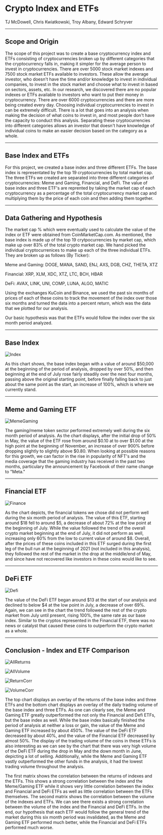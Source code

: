 # Crypto Index and ETFs

TJ McDowell, Chris Kwiatkowski, Troy Albany, Edward Schryver

---
## Scope and Origin

The scope of this project was to create a base cryptocurrency index and ETFs consisting of cryptocurrencies broken up by different categories that the cryptocurrency falls in, making it simpler for the average person to invest in cryptocurrencies. There are over 5000 stock market indexes and 7500 stock market ETFs available to investors. These allow the average investor, who doesn't have the time and/or knowledge to invest in individual companies, to invest in the stock market and choose what to invest in based on sectors, assets, etc. In our research, we discovered there are no popular indexes or ETFs available to investors who want to put their money in cryptocurrency. There are over 6000 cryptocurrencies and there are more being created every day.  Choosing individual cryptocurrencies to invest in can be extremely difficult. There is a lot that goes into an analysis when making the decision of what coins to invest in, and most people don't have the capacity to conduct this analysis.  Separating these cryptocurrencies into different categories allows an investor that doesn't have knowledge of individual coins to make an easier decision based on the category as a whole. 

---

## Base Index and ETFs

For this project, we created a base index and three different ETFs. The base index is representated by the top 19 cryptocurrencies by total market cap. The three ETFs we created are separated into three different categories of cryptocurrencies: Meme and Gaming, Financial, and DeFi. The value of base index and three ETF's are reprented by taking the market cap of each cryptocurrency as a percentage of the total cryptocurrency market cap and multiplying them by the price of each coin and then adding them together. 

---

## Data Gathering and Hypothesis

The market cap % which were eventually used to calculate the value of the index or ETF were obtained from CoinMarketCap.com. As mentioned, the base index is made up of the top 19 crytpocurrencies by market cap, which make up over 83% of the total crypto market cap. We hand picked the individual cryptocurrenices to make up each of the three individual ETFs. They are broken up as follows (By Ticker):

Meme and Gaming: DOGE, MANA, SAND, ENJ, AXS, DGB, CHZ, THETA, XTZ

Financial: XRP, XLM, XDC, XTZ, LTC, BCH, HBAR

DeFi: AVAX, LINK, UNI, COMP, LUNA, ALGO, MATIC

Using the exchanges KuCoin and Binance, we used the past six months of prices of each of these coins to track the movement of the index over those six months and turned the data into a percent return, which was the data that we plotted for our analysis.

Our basic hypothesis was that the ETFs would follow the index over the six month period analyzed. 

---

## Base Index

![Index](Index_Chart.png)

As this chart shows, the base index began with a value of around $50,000 at the beginning of the period of analysis, dropped by over 50%, and then beginning at the end of July rose fairly steadily over the next four months, passing above the original starting point, before finally falling back to just about the same point as the start, an increase of 100%, which is where we currently stand.

---

## Meme and Gaming ETF

![MemeGaming](MGN_Chart.png)

The gaming/meme token sector performed extremely well during the six month period of analysis. As the chart displays, after the initial drop of 50% in May, the value of the ETF rose from around $0.10 at to over $1.00 at the high point at the beginning of November, an increase of over 900% before dropping slightly to slightly above $0.80. When looking at possible reasons for this growth, we can factor in the rise in popularity of NFT's and the media coverage that the gaming industry has received in the past two months, particulary the announcement by Facebook of their name change to "Meta."

---

## Financial ETF

![Finance](Finance_Token_Chart.png)

As the chart depicts, the financial tokens we chose did not perform well during the six month period of analysis. The value of this ETF, starting around $18 fell to around $5, a decrease of about 72% at the low point at the beginning of July. While the value followed the trend of the overall crypto market beginning at the end of July, it did not perform as well, increasing only 60% from the low to current value of around $8. Overall, after the prices of these coins included in this ETF surged during the first leg of the bull run at the beginning of 2021 (not included in this analysis), they followed the rest of the market in the drop at the middle/end of May, and since have not recovered like investors in these coins would like to see. 

---

## DeFi ETF

![Defi](DeFi_Chart.png)

The value of the DeFi ETF began around $13 at the start of our analysis and declined to below $4 at the low point in July, a decrease of over 69%.  Again, we can see in the chart the trend followed the rest of the crypto market from July until present, rising 100%, the same rate as our base index. Similar to the cryptos represented in the Financial ETF, there was no news or catalyst that caused these coins to outperform the crypto market as a whole.

---

## Conclusion - Index and ETF Comparison

![AllReturns](All_Norm_Plot.png)

![AllVolume](All_Vol.png)

![ReturnCorr](Return_Correlation.png)

![VolumeCorr](Volume_Correlation.jpg)



The top chart displays an overlay of the returns of the base index and three ETFs and the bottom chart displays an overlay of the daily trading volume of the base index and three ETFs.  As one can clearly see, the Meme and Gaming ETF greatly outperformed the not only the Financial and Defi ETFs, but the base index as well. While the base index basically finished the period of analysis at neither a loss or gain, the value of the Meme and Gaming ETF increased by about 450%. The value of the DeFi ETF decreased by about 40%, and the value of the Financial ETF decreased by almost 50%. The display of the trading volume of the coins in these ETFs is also interesting as we can see by the chart that there was very high volume of the DeFi ETF during the drop in May and the down month in June, depicting a lot of selling. Additionally, while the Meme and Gaming ETF vastly outperformed the other funds in the analysis, it had the lowest trading volume throughout the analysis. 

The first matrix shows the correlation between the returns of indexes and the ETFs. This shows a strong correlation between the index and the Meme/Gaming ETF while it shows very little correlation between the index and Financial and DeFi ETFs as well as little correlation between the ETFs themselves. The second matrix shows the correlation between the volume of the indexes and ETFs. We can see there exists a strong correlation between the volume of the index and the Financial and DeFi ETFs. In the end, our hypothesis that each ETF would follow the general trend of the market during this six month period was invalidated, as the Meme and Gaming ETF performed much better, while the Financial and DeFi ETFs performed much worse.










